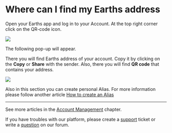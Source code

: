 # Where can I find my Earths address

Open your Earths app and log in to your Account.
At the top right corner click on the QR-code icon.

![](/earths-client/mobile-apps/_assets/earths_address_01.png)

The following pop-up will appear.

There you will find Earths address of your account. Copy it by clicking on the **Copy** or **Share** with the sender. Also, there you will find **QR code** that contains your address.

![](/earths-client/mobile-apps/_assets/earths_address_02.png)

Also in this section you can create personal Alias. For more information please follow another article [How to create an Alias](/earths-client/mobile-apps/iOS/account-managment/creating-an-alias.md)

___

See more articles in the [Account Management](/earths-client/mobile-apps/iOS/account-management.md) chapter.

If you have troubles with our platform, please create a [support](https://support.earths.ga/) ticket or write a [question](https://forum.earths.ga/) on our forum.
